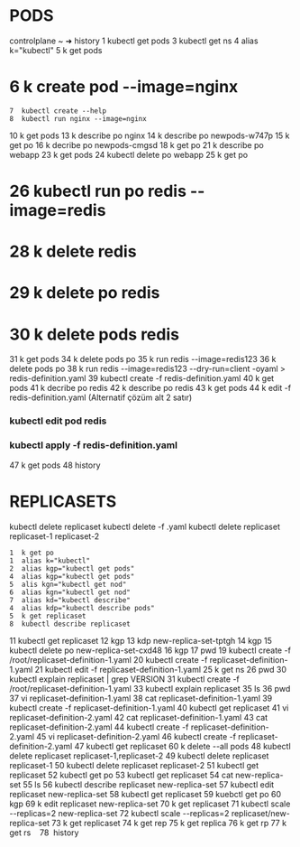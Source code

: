 # PODS

controlplane ~ ➜  history
    1  kubectl get pods
    3  kubectl get ns
    4  alias k="kubectl"
    5  k get pods

  # 6  k create pod --image=nginx

    7  kubectl create --help
    8  kubectl run nginx --image=nginx
   10  k get pods
   13  k describe po nginx
   14  k describe po newpods-w747p
   15  k get po
   16  k decribe po newpods-cmgsd
   18  k get po
   21  k describe po webapp
   23  k get pods
   24  kubectl delete po webapp
   25  k get po

  # 26  kubectl run po redis --image=redis
  # 28  k delete redis
  # 29  k delete po redis
  # 30  k delete pods redis

   31  k get pods
   34  k delete pods po
   35  k run redis --image=redis123
   36  k delete pods po
   38  k run redis --image=redis123 --dry-run=client -oyaml > redis-definition.yaml
   39  kubectl create -f redis-definition.yaml
   40  k get pods
   41  k decribe po redis
   42  k describe po redis
   43  k get pods
   44  k edit -f redis-definition.yaml (Alternatif çözüm alt 2 satır)
   ### kubectl edit pod redis
   ### kubectl apply -f redis-definition.yaml 
   47  k get pods
   48  history


# REPLICASETS


   kubectl delete replicaset <replicaset-name>
   kubectl delete -f <file-name>.yaml
   kubectl delete replicaset replicaset-1 replicaset-2




    1  k get po
    1  alias k="kubectl"
    2  alias kgp="kubectl get pods"
    4  alias kgp="kubectl get pods"
    5  alis kgn="kubectl get nod"
    6  alias kgn="kubectl get nod"
    7  alias kd="kubectl describe"
    4  alias kdp="kubectl describe pods"
    5  k get replicaset
    8  kubectl describe replicaset
   11  kubectl get replicaset
   12  kgp
   13  kdp new-replica-set-tptgh
   14  kgp
   15  kubectl delete po new-replica-set-cxd48
   16  kgp
   17  pwd
   19  kubectl create -f /root/replicaset-definition-1.yaml 
   20  kubectl create -f replicaset-definition-1.yaml 
   21  kubectl edit -f replicaset-definition-1.yaml 
   25  k get ns
   26  pwd
   30  kubectl explain replicaset | grep VERSION
   31  kubectl create -f /root/replicaset-definition-1.yaml
   33  kubectl explain replicaset
   35  ls
   36  pwd
   37  vi replicaset-definition-1.yaml 
   38  cat replicaset-definition-1.yaml 
   39  kubectl create -f replicaset-definition-1.yaml 
   40  kubectl get replicaset
   41  vi replicaset-definition-2.yaml 
   42  cat replicaset-definition-1.yaml
   43  cat replicaset-definition-2.yaml 
   44  kubectl create -f replicaset-definition-2.yaml 
   45  vi replicaset-definition-2.yaml 
   46  kubectl create -f replicaset-definition-2.yaml 
   47  kubectl get replicaset
   60  k delete --all pods
   48  kubectl delete replicaset replicaset-1,replicaset-2
   49  kubectl delete replicaset replicaset-1
   50  kubectl delete replicaset replicaset-2
   51  kubectl get replicaset
   52  kubectl get po
   53  kubectl get replicaset
   54  cat new-replica-set
   55  ls
   56  kubectl describe replicaset new-replica-set
   57  kubectl edit replicaset new-replica-set
   58  kubectl get replicaset
   59  kuebctl get po
   60  kgp
   69  k edit replicaset new-replica-set
   70  k get replicaset
   71  kubectl scale --replicas=2 new-replica-set
   72  kubectl scale --replicas=2 replicaset/new-replica-set
   73  k get replicaset
   74  k get rep
   75  k get replica
   76  k get rp
   77  k get rs
   78  history
